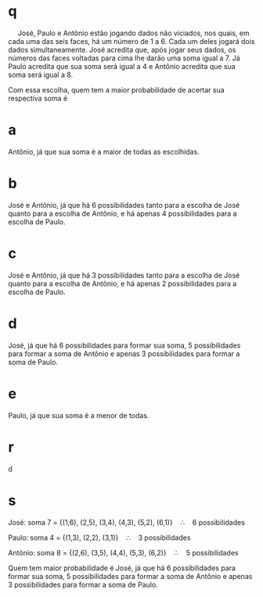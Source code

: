 # q
     José, Paulo e Antônio estão jogando dados não viciados, nos quais, em cada uma das seis faces, há um número de 1 a 6. Cada um deles jogará dois dados simultaneamente. José acredita que, após jogar seus dados, os números das faces voltadas para cima lhe darão uma soma igual a 7. Já Paulo acredita que sua soma será igual a 4 e Antônio acredita que sua soma será igual a 8.

Com essa escolha, quem tem a maior probabilidade de acertar sua respectiva soma é

# a
Antônio, já que sua soma é a maior de todas as escolhidas.

# b
José e Antônio, já que há 6 possibilidades tanto para a escolha de José quanto para a escolha de Antônio, e há apenas 4 possibilidades para a escolha de Paulo.

# c
José e Antônio, já que há 3 possibilidades tanto para a escolha de José quanto para a escolha de Antônio, e há apenas 2 possibilidades para a escolha de Paulo.

# d
José, já que há 6 possibilidades para formar sua soma, 5 possibilidades para formar a soma de Antônio e apenas 3 possibilidades para formar a soma de Paulo.

# e
Paulo, já que sua soma é a menor de todas.

# r
d

# s
José: soma 7 = {(1,6), (2,5), (3,4), (4,3), (5,2), (6,1)}    ∴    6 possibilidades

Paulo: soma 4 = {(1,3), (2,2), (3,1)}    ∴    3 possibilidades

Antônio: soma 8 = {(2,6), (3,5), (4,4), (5,3), (6,2)}    ∴    5 possibilidades

Quem tem maior probabilidade é José, já que há 6 possibilidades para formar sua soma, 5 possibilidades para formar a soma de Antônio e apenas 3 possibilidades para formar a soma de Paulo.
